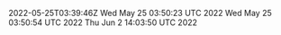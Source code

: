 2022-05-25T03:39:46Z
Wed May 25 03:50:23 UTC 2022
Wed May 25 03:50:54 UTC 2022
Thu Jun  2 14:03:50 UTC 2022

